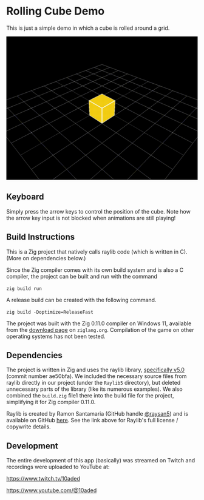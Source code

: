 # Rolling Cube Demo

This is just a simple demo in which a cube is rolled around a grid.

![Screenshot](rolling-cube.gif "An illustration of the demo, showing a yellow cube rolling on a grid.")

## Keyboard

Simply press the arrow keys to control the position of the cube. Note how the arrow key input is not blocked when animations are still playing!

## Build Instructions

This is a Zig project that natively calls raylib code (which is written in C). (More on dependencies below.)

Since the Zig compiler comes with its own build system and is also a C compiler, the project can be built and run with the command

`zig build run`

A release build can be created with the following command.

`zig build -Doptimize=ReleaseFast`

The project was built with the Zig 0.11.0 compiler on Windows 11, available from the [download page](https://ziglang.org/download/) on `ziglang.org`. Compilation of the game on other operating systems has not been tested.

## Dependencies

The project is written in Zig and uses the raylib library, [specifically v5.0](https://github.com/raysan5/raylib/releases/tag/5.0) (commit number ae50bfa). We included the necessary source files from raylib directly in our project (under the `Raylib5` directory), but deleted unnecessary parts of the library (like its numerous examples). We also combined the `build.zig` file1 there into the build file for the project, simplifying it for Zig compiler 0.11.0.

Raylib is created by Ramon Santamaria (GitHub handle [@raysan5](https://github.com/raysan5)) and is available on GitHub [here](https://github.com/raysan5/raylib). See the link above for Raylib's full license / copywrite details.

## Development

The entire development of this app (basically) was streamed on Twitch and recordings were uploaded to YouTube at:

https://www.twitch.tv/10aded

https://www.youtube.com/@10aded
